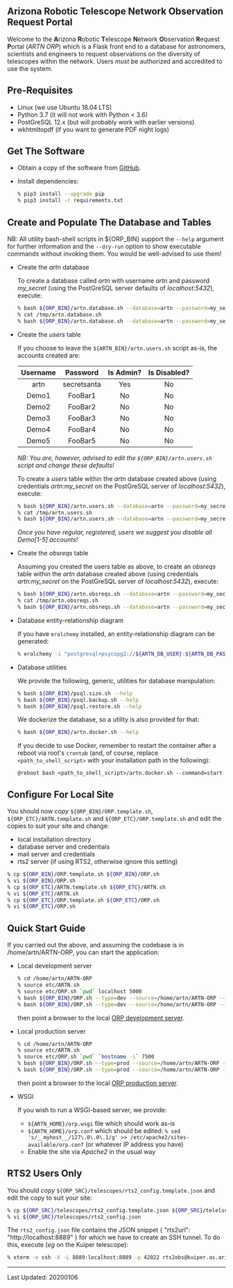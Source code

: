 Arizona Robotic Telescope Network Observation Request Portal
------------------------------------------------------------

Welcome to the **A**rizona **R**obotic **T**elescope **N**etwork **O**bservation **R**equest 
**P**ortal (*ARTN ORP*) which is a Flask front end to a database for astronomers, scientists and engineers to request
observations on the diversity of telescopes within the network. Users *must* be authorized and accredited 
to use the system.

## Pre-Requisites

* Linux (we use Ubuntu 18.04 LTS)
* Python 3.7 (it will not work with Python < 3.6)
* PostGreSQL 12.x (but will probably work with earlier versions)
* wkhtmltopdf (if you want to generate PDF night logs)

## Get The Software

* Obtain a copy of the software from [GitHub](https://github.com/pndaly/ARTN-ORP).

* Install dependencies:

    ```bash
    % pip3 install --upgrade pip
    % pip3 install -r requirements.txt
    ```

## Create and Populate The Database and Tables

NB: All utility bash-shell scripts in ${ORP_BIN} support the `--help` argument for further information 
and the `--dry-run` option to show executable commands without invoking them. You would be well-advised
to use them!

* Create the *artn* database

    To create a database called *artn* with username *artn* and password *my_secret* (using the 
    PostGreSQL server defaults of *localhost:5432*), execute:
    
    ```bash
    % bash ${ORP_BIN}/artn.database.sh --database=artn --password=my_secret --username=artn --dry-run
    % cat /tmp/artn.database.sh
    % bash ${ORP_BIN}/artn.database.sh --database=artn --password=my_secret --username=artn
    ```
      
* Create the *users* table

    If you choose to leave the `${ARTN_BIN}/artn.users.sh` script as-is, the accounts created are:
    
    | Username      | Password      | Is Admin? | Is Disabled? |
    |:-------------:|:-------------:|:---------:|:------------:|
    | artn          | secretsanta   | Yes       | No           |
    | Demo1         | FooBar1       | No        | No           |
    | Demo2         | FooBar2       | No        | No           |
    | Demo3         | FooBar3       | No        | No           |
    | Demo4         | FooBar4       | No        | No           |
    | Demo5         | FooBar5       | No        | No           |
    
    *NB: You are, however, advised to edit the `${ORP_BIN}/artn.users.sh` script and change these defaults!*
    
    To create a *users* table within the *artn* database created above (using credentials
    *artn:my_secret* on the PostGreSQL server of *localhost:5432*), execute:
    
    ```bash
    % bash ${ORP_BIN}/artn.users.sh --database=artn --password=my_secret --username=artn --dry-run
    % cat /tmp/artn.users.sh
    % bash ${ORP_BIN}/artn.users.sh --database=artn --password=my_secret --username=artn
    ```

    *Once you have regular, registered, users we suggest you *disable* all Demo[1-5] accounts!*

* Create the *obsreqs* table

    Assuming you created the users table as above, to create an *obsreqs* table within the *artn* database 
    created above (using credentials *artn:my_secret* on the PostGreSQL server of *localhost:5432*), execute:
    
    ```bash
    % bash ${ORP_BIN}/artn.obsreqs.sh --database=artn --password=my_secret --username=artn --dry-run
    % cat /tmp/artn.obsreqs.sh
    % bash ${ORP_BIN}/artn.obsreqs.sh --database=artn --password=my_secret --username=artn
    ```

* Database entity-relationship diagram 

    If you have `eralchemy` installed, an entity-relationship diagram can be generated:
    
    ```bash
    % eralchemy -i "postgresql+psycopg2://${ARTN_DB_USER}:${ARTN_DB_PASS}@${ARTN_DB_HOST}:${ARTN_DB_PORT}/${ARTN_DB_NAME}" -o ${ARTN_DB_NAME}.pdf
    ```

* Database utilities

    We provide the following, generic, utilities for database manipulation:
    
    ```bash
    % bash ${ORP_BIN}/psql.size.sh --help
    % bash ${ORP_BIN}/psql.backup.sh --help
    % bash ${ORP_BIN}/psql.restore.sh --help
    ```

    We dockerize the database, so a utility is also provided for that:
    
    ```bash
    % bash ${ORP_BIN}/artn.docker.sh --help
    ```

    If you decide to use Docker, remember to restart the container after a reboot via root's `crontab` (and, of 
    course, replace `<path_to_shell_script>` with your installation path in the following):
    
    ```
    @reboot bash <path_to_shell_script>/artn.docker.sh --command=start
    ```

## Configure For Local Site

You should now *copy* `${ORP_BIN}/ORP.template.sh`, `${ORP_ETC}/ARTN.template.sh` and `${ORP_ETC}/ORP.template.sh` 
and edit the copies to suit your site and change:

   - local installation directory
   - database server and credentials
   - mail server and credentials
   - rts2 server (if using RTS2, otherwise ignore this setting)

```bash
% cp ${ORP_BIN}/ORP.template.sh ${ORP_BIN}/ORP.sh
% vi ${ORP_BIN}/ORP.sh
% cp ${ORP_ETC}/ARTN.template.sh ${ORP_ETC}/ARTN.sh
% vi ${ORP_ETC}/ARTN.sh
% cp ${ORP_ETC}/ORP.template.sh ${ORP_ETC}/ORP.sh
% vi ${ORP_ETC}/ORP.sh
```

## Quick Start Guide

If you carried out the above, and assuming the codebase is in /home/artn/ARTN-ORP, you can start the application:

* Local development server

    ```bash
    % cd /home/artn/ARTN-ORP
    % source etc/ARTN.sh
    % source etc/ORP.sh `pwd` localhost 5000
    % bash ${ORP_BIN}/ORP.sh --type=dev --source=/home/artn/ARTN-ORP --command=start --dry-run
    % bash ${ORP_BIN}/ORP.sh --type=dev --source=/home/artn/ARTN-ORP --command=start
    ```
    
    then point a browser to the local [ORP development server](http://localhost:5000/orp).
    
* Local production server

    ```bash
    % cd /home/artn/ARTN-ORP
    % source etc/ARTN.sh
    % source etc/ORP.sh `pwd` `hostname -i` 7500
    % bash ${ORP_BIN}/ORP.sh --type=prod --source=/home/artn/ARTN-ORP --command=start --dry-run
    % bash ${ORP_BIN}/ORP.sh --type=prod --source=/home/artn/ARTN-ORP --command=start
    ```
    
    then point a browser to the local [ORP production server](http://localhost:7500/orp).
    
* WSGI

    If you wish to run a WSGI-based server, we provide:

    * `${ARTN_HOME}/orp.wsgi` file which should work as-is
    * `${ARTN_HOME}/orp.conf` which should be edited: 
        `% sed 's/__myhost__/127\.0\.0\.1/g' >> /etc/apache2/sites-available/orp.conf` (or whatever IP address you have)
    * Enable the site via *Apache2* in the usual way

## RTS2 Users Only

You should *copy* `${ORP_SRC}/telescopes/rts2_config.template.json` and edit the copy to suit your site:

```bash
% cp ${ORP_SRC}/telescopes/rts2_config.template.json ${ORP_SRC}/telelscopes/rts2_config.json
% vi ${ORP_SRC}/telescopes/rts2_config.json
```

The `rts2_config.json` file contains the JSON snippet { "rts2url": "http://localhost:8889" }
for which we have to create an SSH tunnel. To do this, execute (*eg* on the Kuiper telescope):

```bash
% xterm -e ssh -X -L 8889:localhost:8889 -p 42022 rts2obs@kuiper.as.arizona.edu &
```

------------------------------------------------------------

Last Updated: 20200106
